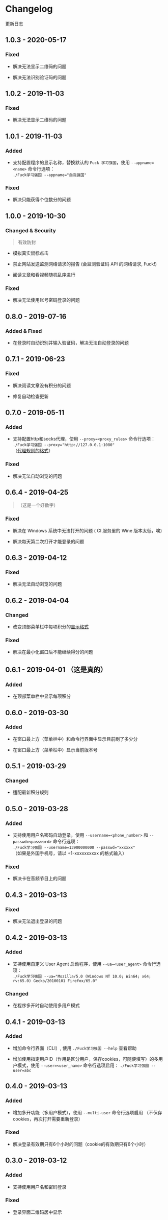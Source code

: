 # Changelog

更新日志

## 1.0.3 - 2020-05-17

### Fixed

* 解决无法显示二维码的问题

* 解决无法识别验证码的问题

## 1.0.2 - 2019-11-03

### Fixed

* 解决无法显示二维码的问题

## 1.0.1 - 2019-11-03

### Added

* 支持配置程序的显示名称，替换默认的 `Fuck 学习强国`，使用 `--appname=<name>` 命令行选项：  
`./Fuck学习强国 --appname="血洗强国"`  

### Fixed

* 解决只能获得个位数分的问题

## 1.0.0 - 2019-10-30

### Changed & Security

> 有效防封

* 模拟真实鼠标点击

* 禁止网站发送监测网络请求的报告 (会监测验证码 API 的网络请求, Fuck!)

* 阅读文章和看视频随机乱序进行

### Fixed

* 解决无法使用账号密码登录的问题

## 0.8.0 - 2019-07-16

### Added & Fixed

* 在登录时自动识别并输入验证码，解决无法自动登录的问题

## 0.7.1 - 2019-06-23

### Fixed

* 解决阅读文章没有积分的问题

* 修复自动检查更新

## 0.7.0 - 2019-05-11

### Added

* 支持配置http和socks代理，使用 `--proxy=<proxy_rules>` 命令行选项：  
`./Fuck学习强国 --proxy="http://127.0.0.1:1080"`  
（[代理规则的格式](https://electronjs.org/docs/api/session#sessetproxyconfig-callback)）

### Fixed

* 解决无法自动浏览的问题

## 0.6.4 - 2019-04-25

> （这是一个好数字）

### Fixed

* 解决在 Windows 系统中无法打开的问题 ( CI 服务里的 Wine 版本太低，唉)

* 解决每天第二次打开才能登录的问题

## 0.6.3 - 2019-04-12

### Fixed

* 解决无法自动浏览的问题

## 0.6.2 - 2019-04-04

### Changed

* 改变顶部菜单栏中每项积分的[显示格式](https://github.com/fuck-xuexiqiangguo/Fuck-XueXiQiangGuo/issues/240#issuecomment-478416227)

### Fixed

* 解决在最小化窗口后不能继续得分的问题

## 0.6.1 - 2019-04-01 （这是真的）

### Added

* 在顶部菜单栏中显示每项积分

## 0.6.0 - 2019-03-30

### Added

* 在窗口最上方（菜单栏中）和命令行界面中显示目前刷了多少分

* 在窗口最上方（菜单栏中）显示当前版本号

## 0.5.1 - 2019-03-29

### Changed

* 适配最新积分规则

## 0.5.0 - 2019-03-28

### Added

* 支持使用用户名密码自动登录，使用 `--username=<phone_number>` 和 `--passwd=<password>` 命令行选项：  
`./Fuck学习强国 --username=13900000000 --passwd="xxxxxx"`  
（如果是外国手机号，请以 +1-xxxxxxxxxx 的格式输入）

### Fixed

* 解决卡在音频节目上的问题

## 0.4.3 - 2019-03-13

### Fixed

* 解决无法退出登录的问题

## 0.4.2 - 2019-03-13

### Added

* 支持使用自定义 User Agent 启动程序，使用 `--ua=<user_agent>` 命令行选项：  
`./Fuck学习强国 --ua="Mozilla/5.0 (Windows NT 10.0; Win64; x64; rv:65.0) Gecko/20100101 Firefox/65.0"`

### Changed

* 在程序多开时自动使用多用户模式

## 0.4.1 - 2019-03-13

### Added

* 增加命令行界面（CLI）, 使用 `./Fuck学习强国 --help` 查看帮助

* 增加使用指定用户ID（作用是区分用户，保存cookies，可随便填写）的多用户模式，使用 `--user=<user_name>` 命令行选项启用： `./Fuck学习强国 --user=abc`

## 0.4.0 - 2019-03-13

### Added

* 增加多开功能（多用户模式），使用 `--multi-user` 命令行选项启用 （不保存cookies，再次打开需要重新登录）

### Fixed

* 解决登录有效期只有6个小时的问题（cookie的有效期只有6个小时）

## 0.3.0 - 2019-03-12

### Added

* 支持使用用户名和密码登录

### Fixed

* 登录界面二维码居中显示
